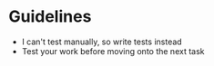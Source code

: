 
# Guidelines

- I can't test manually, so write tests instead
- Test your work before moving onto the next task
